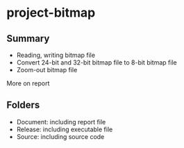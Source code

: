 # project-bitmap

## Summary
- Reading, writing bitmap file
- Convert 24-bit and 32-bit bitmap file to 8-bit bitmap file
- Zoom-out bitmap file

More on report

## Folders
- Document: including report file
- Release: including executable file
- Source: including source code
